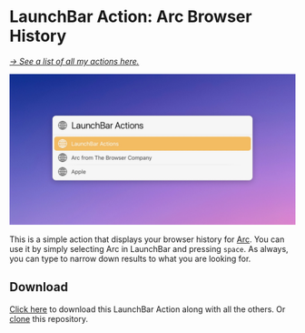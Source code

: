 # LaunchBar Action: Arc Browser History

*[→ See a list of all my actions here.](https://ptujec.github.io/launchbar)* 

<img src="01.jpg" width="820"/>

This is a simple action that displays your browser history for [Arc](https://arc.net/). You can use it by simply selecting Arc in LaunchBar and pressing `space`. As always, you can type to narrow down results to what you are looking for. 

## Download
[Click here](https://github.com/Ptujec/LaunchBar/archive/refs/heads/master.zip) to download this LaunchBar Action along with all the others. Or [clone](https://docs.github.com/en/repositories/creating-and-managing-repositories/cloning-a-repository) this repository.